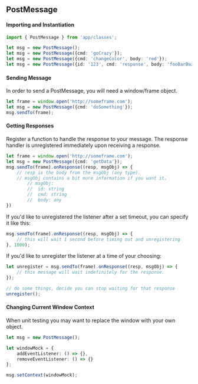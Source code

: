## PostMessage

#### Importing and Instantiation
  
```typescript
import { PostMessage } from 'app/classes';

let msg = new PostMessage();
let msg = new PostMessage({cmd: 'goCrazy'});
let msg = new PostMessage({cmd: 'changeColor', body: 'red'});
let msg = new PostMessage({id: '123', cmd: 'response', body: 'fooBarBaz'});
```

#### Sending Message

In order to send a PostMessage, you will need a window/frame object.

```typescript
let frame = window.open('http://someframe.com');
let msg = new PostMessage({cmd: 'doSomething'});
msg.sendTo(frame);
```

#### Getting Responses

Register a function to handle the response to your message. The response handler is unregistered
immediately upon receiving a response.

```typescript
let frame = window.open('http://someframe.com');
let msg = new PostMessage({cmd: 'getData'});
msg.sendTo(frame).onResponse((resp, msgObj) => {
    // resp is the body from the msgObj (any type).
    // msgObj contains a bit more information if you want it.
        // msgObj:
        //  id: string
        //  cmd: string
        //  body: any
})
```

If you'd like to unregistered the listener after a set timeout, you can specify it like this:

```typescript
msg.sendTo(frame).onResponse((resp, msgObj) => {
    // this will wait 1 second before timing out and unregistering
}, 1000);
```

If you'd like to unregister the listener at a time of your choosing:

```typescript
let unregister = msg.sendTo(frame).onResponse((resp, msgObj) => {
    // this message will wait indefinitely for the response.
});

// do some things, decide you can stop waiting for that response
unregister();
```

#### Changing Current Window Context

When unit testing you may want to replace the window with your own object.

```typescript
let msg = new PostMessage();

let windowMock = {
    addEventListener: () => {},
    removeEventListener: () => {}
};

msg.setContext(windowMock);
```

